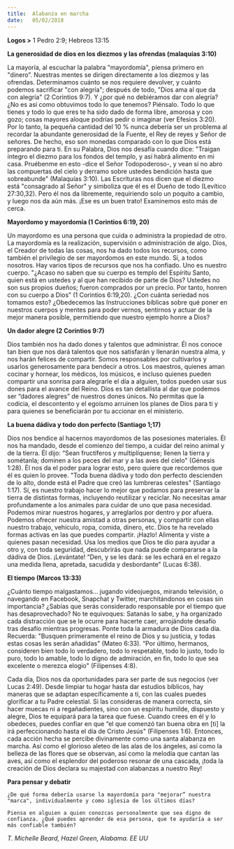 ```yaml
---
title:  Alabanza en marcha
date:   05/02/2018
---
```


**Logos >** 1 Pedro 2:9; Hebreos 13:15

**La generosidad de dios en los diezmos y las ofrendas (malaquías 3:10)**

La mayoría, al escuchar la palabra "mayordomía", piensa primero en "dinero”. Nuestras mentes se dirigen directamente a los diezmos y las ofrendas. Determinamos cuánto se nos requiere devolver, y cuánto podemos sacrificar "con alegría"; después de todo, "Dios ama al que da con alegría" (2 Corintios 9:7). Y ¿por qué no debiéramos dar con alegría? ¿No es así como obtuvimos todo lo que tenemos? Piénsalo. Todo lo que tienes y todo lo que eres te ha sido dado de forma libre, amorosa y con gozo; cosas mayores aloque podrías pedir o imaginar (ver Efesios 3:20). Por lo tanto, la pequeña cantidad del 10 % nunca debería ser un problema al recordar la abundante generosidad de la Fuente, el Rey de reyes y Señor de señores. De hecho, eso son monedas comparado con lo que Dios está preparando para ti. En su Palabra, Dios nos desafía cuando dice: "Traigan íntegro el diezmo para los fondos del templo, y así habrá alimento en mi casa. Pruébenme en esto -dice el Señor Todopoderoso-, y vean si no abro las compuertas del cielo y derramo sobre ustedes bendición hasta que sobreabunde" (Malaquías 3:10). Las Escrituras nos dicen que el diezmo está "consagrado al Señor" y simboliza que él es el Dueño de todo (Levítico 27:30,32). Pero él nos da libremente, requiriendo solo un poquito a cambio, y luego nos da aún más. ¡Ese es un buen trato! Examinemos esto más de cerca. 

**Mayordomo y mayordomía (1 Corintios 6:19, 20)**

Un mayordomo es una persona que cuida o administra la propiedad de otro. La mayordomía es la realización, supervisión o administración de algo. Dios, el Creador de todas las cosas, nos ha dado todos los recursos, como también el privilegio de ser mayordomos en este mundo. Sí, a todos nosotros. Hay varios tipos de recursos que nos ha confiado. Uno es nuestro cuerpo. "¿Acaso no saben que su cuerpo es templo del Espíritu Santo, quien está en ustedes y al que han recibido de parte de Dios? Ustedes no son sus propios dueños; fueron comprados por un precio. Por tanto, honren con su cuerpo a Dios” (1 Corintios 6:19,20). ¿Con cuánta seriedad nos tomamos esto? ¿Obedecemos las Instrucciones bíblicas sobre qué poner en nuestros cuerpos y mentes para poder vernos, sentirnos y actuar de la mejor manera posible, permitiendo que nuestro ejemplo honre a Dios? 

**Un dador alegre (2 Corintios 9:7)**

Dios también nos ha dado dones y talentos que administrar. Él nos conoce tan bien que nos dará talentos que nos satisfarán y llenarán nuestra alma, y nos harán felices de compartir. Somos responsables por cultivarlos y usarlos generosamente para bendecir a otros. Los maestros, quienes aman cocinar y hornear, los médicos, los músicos, e incluso quienes pueden compartir una sonrisa para alegrarle el día a alguien, todos pueden usar sus dones para el avance del Reino. Dios es tan detallista al dar que podemos ser “dadores alegres” de nuestros dones únicos. No permitas que la codicia, el descontento y el egoísmo arruinen los planes de Dios para ti y para quienes se beneficiarán por tu accionar en el ministerio. 

**La buena dádiva y todo don perfecto (Santiago 1;17)**

Dios nos bendice al hacernos mayordomos de las posesiones materiales. Él nos ha mandado, desde el comienzo del tiempo, a cuidar del reino animal y de la tierra. Él dijo: “Sean fructíferos y multiplíquense; llenen la tierra y sométanla; dominen a los peces del mar y a las aves del cielo" (Génesis 1:28). Él nos da el poder para lograr esto, pero quiere que recordemos que él es quien lo provee. "Toda buena dádiva y todo don perfecto descienden de lo alto, donde está el Padre que creó las lumbreras celestes" (Santiago 1:17). Sí, es nuestro trabajo hacer lo mejor que podamos para preservar la tierra de distintas formas, incluyendo reutilizar y reciclar. No necesitas amar profundamente a los animales para cuidar de uno que pasa necesidad. Podemos mirar nuestros hogares, y arreglarlos por dentro y por afuera. Podemos ofrecer nuestra amistad a otras personas, y compartir con ellas nuestro trabajo, vehículo, ropa, comida, dinero, etc. Dios te ha revelado formas activas en las que puedes compartir. ¡Hazlo! Alimenta y viste a quienes pasan necesidad. Usa los medios que Dios te dio para ayudar a otro y, con toda seguridad, descubrirás que nada puede compararse a la dádiva de Dios. ¡Levántate! “Den, y se les dará: se les echará en el regazo una medida llena, apretada, sacudida y desbordante" (Lucas 6:38). 

**El tiempo (Marcos 13:33)**

¿Cuánto tiempo malgastamos... jugando videojuegos, mirando televisión, o navegando en Facebook, Snapchat y Twitter, marchitándonos en cosas sin importancia? ¿Sabías que serás considerado responsable por el tiempo que has desaprovechado? No te equivoques: Satanás lo sabe, y ha organizado cada distracción que se le ocurre para hacerte caer, arrojándote desafío tras desafío mientras progresas. Ponte toda la armadura de Dios cada día. Recuerda: "Busquen primeramente el reino de Dios y su justicia, y todas estas cosas les serán añadidas" (Mateo 6:33). “Por último, hermanos, consideren bien todo lo verdadero, todo lo respetable, todo lo justo, todo lo puro, todo lo amable, todo lo digno de admiración, en fin, todo lo que sea excelente o merezca elogio" (Filipenses 4:8). 

Cada día, Dios nos da oportunidades para ser parte de sus negocios (ver Lucas 2:49). Desde limpiar tu hogar hasta dar estudios bíblicos, hay maneras que se adaptan específicamente a ti, con las cuales puedes glorificar a tu Padre celestial. Si las consideras de manera correcta, sin hacer muecas ni a regañadientes, sino con un espíritu humilde, dispuesto y alegre, Dios te equipará para la tarea que fuese. Cuando crees en él y lo obedeces, puedes confiar en que “el que comenzó tan buena obra en [ti] la irá perfeccionando hasta el día de Cristo Jesús" (Filipenses 1:6). Entonces, cada acción hecha se percibe divinamente como una santa alabanza en marcha. Así como el glorioso aleteo de las alas de los ángeles, así como la belleza de las flores que se observan, así como la melodía que cantan las aves, así como el esplendor del poderoso resonar de una cascada, ¡toda la creación de Dios declara su majestad con alabanzas a nuestro Rey! 

**Para pensar y debatir**

`¿De qué forma debería usarse la mayordomía para "mejorar” nuestra "marca", individualmente y como iglesia de los últimos días?`

`Piensa en alguien a quien conozcas personalmente que sea digno de confianza. ¿Qué puedes aprender de esa persona, que te ayudaría a ser más confiable también?`

_T. Michelle Beard, Hazel Green, Alabama. EE UU_